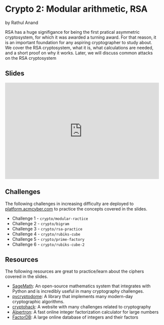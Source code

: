 # Crypto 2: Modular arithmetic, RSA

by Rathul Anand

RSA has a huge signifigance for being the first pratical asymmetric cryptosystem, for which it was awarded a turning award. For that reason, it is an important foundation for any aspiring cryptographer to study about. We cover the RSA cryptosystem, what it is, what calculations are needed, and a short proof on why it works. Later, we will discuss common attacks on the RSA cryptosystem

## Slides

<iframe src="https://docs.google.com/presentation/d/e/2PACX-1vSFmqSzZcsTydXe53pWLn21V_vgDecElYlw-uKTBMAYRNQSStC1x-vHi3QBpmrJFB-MNauDYdGgNXDL/embed?start=false&loop=false&delayms=3000" frameborder="0" width="100%" style="aspect-ratio: 16 / 10;" allowfullscreen="true" mozallowfullscreen="true" webkitallowfullscreen="true"></iframe>

## Challenges

The following challenges in increasing difficulty are deployed to [platform.acmcyber.com](https://platform.acmcyber.com) to practice the concepts covered in the slides.

- Challenge 1 - `crypto/modular-ractice`
- Challenge 2 - `crypto/bigram`
- Challenge 3 - `crypto/rsa-practice`
- Challenge 4 - `crypto/rubiks-cube`
- Challenge 5 - `crypto/prime-factory`
- Challenge 6 - `crypto/rubiks-cube-2`

## Resources

The following resources are great to practice/learn about the ciphers covered in the slides.

- [SageMath](https://www.sagemath.org/): An open-source mathematics system that integrates with Python and is incredibly useful in many cryptography challenges.
- [pycryptodome](https://pypi.org/project/pycryptodome/): A library that implements many modern-day cryptographic algorithms.
- [cryptohack](https://cryptohack.org/): A website with many challenges related to cryptography
- [Alpertron](https://www.alpertron.com.ar/ECM.HTM): A fast online integer factorization calculator for large numbers
- [FactorDB](https://factordb.com/): A large online database of integers and their factors
